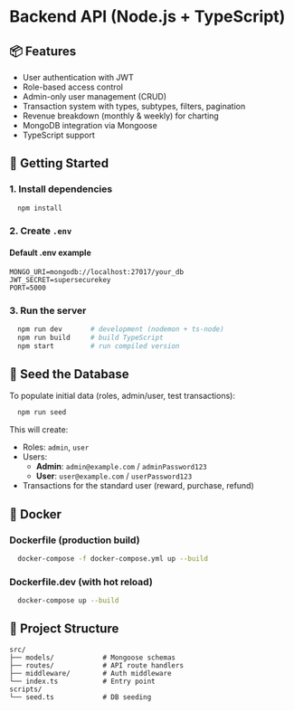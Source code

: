 # Backend API (Node.js + TypeScript)

## 📦 Features
- User authentication with JWT
- Role-based access control
- Admin-only user management (CRUD)
- Transaction system with types, subtypes, filters, pagination
- Revenue breakdown (monthly & weekly) for charting
- MongoDB integration via Mongoose
- TypeScript support

## 🚀 Getting Started

### 1. Install dependencies
```bash
  npm install
```

### 2. Create `.env`
#### Default .env example
```env
MONGO_URI=mongodb://localhost:27017/your_db
JWT_SECRET=supersecurekey
PORT=5000
```

### 3. Run the server
```bash
  npm run dev       # development (nodemon + ts-node)
  npm run build     # build TypeScript
  npm start         # run compiled version
```

## 🧪 Seed the Database
To populate initial data (roles, admin/user, test transactions):
```bash
  npm run seed
```

This will create:
- Roles: `admin`, `user`
- Users:
    - **Admin**: `admin@example.com` / `adminPassword123`
    - **User**: `user@example.com` / `userPassword123`
- Transactions for the standard user (reward, purchase, refund)

## 🐳 Docker

### Dockerfile (production build)
```bash
  docker-compose -f docker-compose.yml up --build
```

### Dockerfile.dev (with hot reload)
```bash
  docker-compose up --build
```

## 📁 Project Structure
```
src/
├── models/            # Mongoose schemas
├── routes/            # API route handlers
├── middleware/        # Auth middleware
└── index.ts           # Entry point
scripts/
└── seed.ts            # DB seeding
```